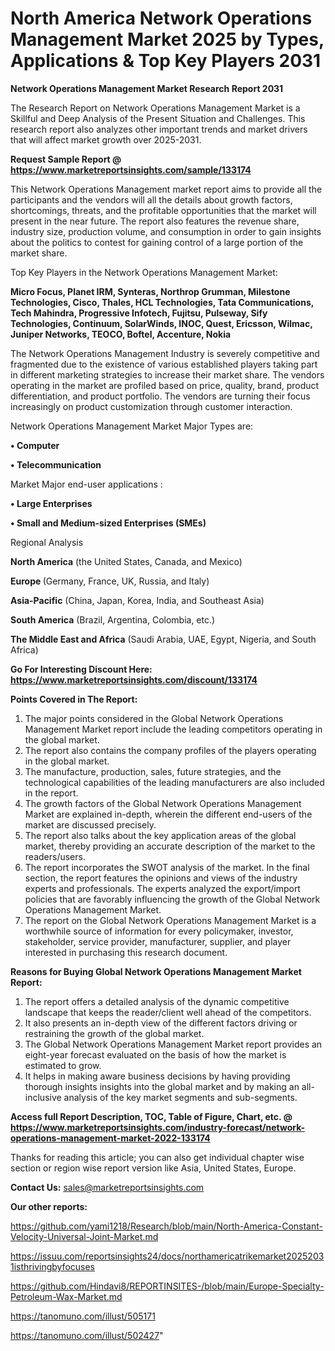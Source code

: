 # North America Network Operations Management Market 2025 by Types, Applications & Top Key Players 2031

<strong>Network Operations Management Market Research Report 2031</strong>

The Research Report on Network Operations Management Market is a Skillful and Deep Analysis of the Present Situation and Challenges. This research report also analyzes other important trends and market drivers that will affect market growth over 2025-2031.

<strong>Request Sample Report @ <a href=https://www.marketreportsinsights.com/sample/133174>https://www.marketreportsinsights.com/sample/133174</a></strong>

This Network Operations Management market report aims to provide all the participants and the vendors will all the details about growth factors, shortcomings, threats, and the profitable opportunities that the market will present in the near future. The report also features the revenue share, industry size, production volume, and consumption in order to gain insights about the politics to contest for gaining control of a large portion of the market share.

Top Key Players in the Network Operations Management Market:

<strong>Micro Focus, Planet IRM, Synteras, Northrop Grumman, Milestone Technologies, Cisco, Thales, HCL Technologies, Tata Communications, Tech Mahindra, Progressive Infotech, Fujitsu, Pulseway, Sify Technologies, Continuum, SolarWinds, INOC, Quest, Ericsson, Wilmac, Juniper Networks, TEOCO, Boftel, Accenture, Nokia</strong>

The Network Operations Management Industry is severely competitive and fragmented due to the existence of various established players taking part in different marketing strategies to increase their market share. The vendors operating in the market are profiled based on price, quality, brand, product differentiation, and product portfolio. The vendors are turning their focus increasingly on product customization through customer interaction.

Network Operations Management Market Major Types are:

<strong>• Computer

• Telecommunication</strong>

Market Major end-user applications :

<strong>• Large Enterprises

• Small and Medium-sized Enterprises (SMEs)</strong>

Regional Analysis

</u><strong><b>North America</b></strong> (the United States, Canada, and Mexico)

<strong><b>Europe </b></strong>(Germany, France, UK, Russia, and Italy)

<strong><b>Asia-Pacific</b></strong> (China, Japan, Korea, India, and Southeast Asia)

<strong><b>South America</b></strong> (Brazil, Argentina, Colombia, etc.)

<strong><b>The Middle East and Africa</b></strong> (Saudi Arabia, UAE, Egypt, Nigeria, and South Africa)

<strong>Go For Interesting Discount Here: <a href=https://www.marketreportsinsights.com/discount/133174>https://www.marketreportsinsights.com/discount/133174</a></strong>

<strong>Points Covered in The Report:</strong>
<ol>
  <li>The major points considered in the Global Network Operations Management Market report include the leading competitors operating in the global market.</li>
  <li>The report also contains the company profiles of the players operating in the global market.</li>
  <li>The manufacture, production, sales, future strategies, and the technological capabilities of the leading manufacturers are also included in the report.</li>
  <li>The growth factors of the Global Network Operations Management Market are explained in-depth, wherein the different end-users of the market are discussed precisely.</li>
  <li>The report also talks about the key application areas of the global market, thereby providing an accurate description of the market to the readers/users.</li>
  <li>The report incorporates the SWOT analysis of the market. In the final section, the report features the opinions and views of the industry experts and professionals. The experts analyzed the export/import policies that are favorably influencing the growth of the Global Network Operations Management Market.</li>
  <li>The report on the Global Network Operations Management Market is a worthwhile source of information for every policymaker, investor, stakeholder, service provider, manufacturer, supplier, and player interested in purchasing this research document.</li>
</ol>
<strong>Reasons for Buying Global Network Operations Management Market Report:</strong>

<ol>
  <li>The report offers a detailed analysis of the dynamic competitive landscape that keeps the reader/client well ahead of the competitors.</li>
  <li>It also presents an in-depth view of the different factors driving or restraining the growth of the global market.</li>
  <li>The Global Network Operations Management Market report provides an eight-year forecast evaluated on the basis of how the market is estimated to grow.</li>
  <li>It helps in making aware business decisions by having providing thorough insights insights into the global market and by making an all-inclusive analysis of the key market segments and sub-segments.</li>
</ol>
<strong>Access full Report Description, TOC, Table of Figure, Chart, etc. @ <a href=https://www.marketreportsinsights.com/industry-forecast/network-operations-management-market-2022-133174>https://www.marketreportsinsights.com/industry-forecast/network-operations-management-market-2022-133174</a></strong>


Thanks for reading this article; you can also get individual chapter wise section or region wise report version like Asia, United States, Europe.

<strong>Contact Us:</strong>
sales@marketreportsinsights.com

<strong>Our other reports:</strong>

<a href=https://github.com/yami1218/Research/blob/main/North-America-Constant-Velocity-Universal-Joint-Market.md>https://github.com/yami1218/Research/blob/main/North-America-Constant-Velocity-Universal-Joint-Market.md</a>

<a href=https://issuu.com/reportsinsights24/docs/northamericatrikemarket20252031isthrivingbyfocuses>https://issuu.com/reportsinsights24/docs/northamericatrikemarket20252031isthrivingbyfocuses</a>

<a href=https://github.com/Hindavi8/REPORTINSITES-/blob/main/Europe-Specialty-Petroleum-Wax-Market.md>https://github.com/Hindavi8/REPORTINSITES-/blob/main/Europe-Specialty-Petroleum-Wax-Market.md</a>

<a href=https://tanomuno.com/illust/505171>https://tanomuno.com/illust/505171</a>

<a href=https://tanomuno.com/illust/502427>https://tanomuno.com/illust/502427</a>"

